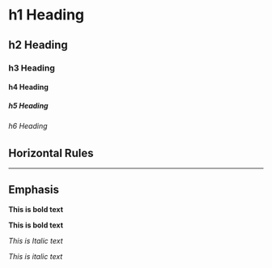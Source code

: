 # h1 Heading
## h2 Heading
### h3 Heading
#### h4 Heading
##### h5 Heading
###### h6 Heading


## Horizontal Rules

____


## Emphasis

**This is bold text**

__This is bold text__

*This is Italic text*

_This is italic text_
